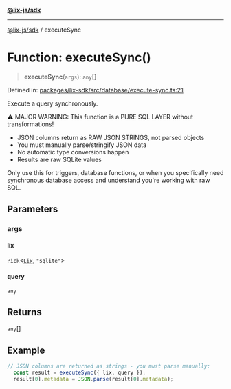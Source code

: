 [**@lix-js/sdk**](../README.md)

***

[@lix-js/sdk](../README.md) / executeSync

# Function: executeSync()

> **executeSync**(`args`): `any`[]

Defined in: [packages/lix-sdk/src/database/execute-sync.ts:21](https://github.com/opral/monorepo/blob/b744c06f94e2e95227e07cc6016002a653e430d8/packages/lix-sdk/src/database/execute-sync.ts#L21)

Execute a query synchronously.

⚠️  MAJOR WARNING: This function is a PURE SQL LAYER without transformations!

- JSON columns return as RAW JSON STRINGS, not parsed objects
- You must manually parse/stringify JSON data
- No automatic type conversions happen
- Results are raw SQLite values

Only use this for triggers, database functions, or when you specifically
need synchronous database access and understand you're working with raw SQL.

## Parameters

### args

#### lix

`Pick`\<[`Lix`](../type-aliases/Lix.md), `"sqlite"`\>

#### query

`any`

## Returns

`any`[]

## Example

```ts
// JSON columns are returned as strings - you must parse manually:
  const result = executeSync({ lix, query });
  result[0].metadata = JSON.parse(result[0].metadata);
```
